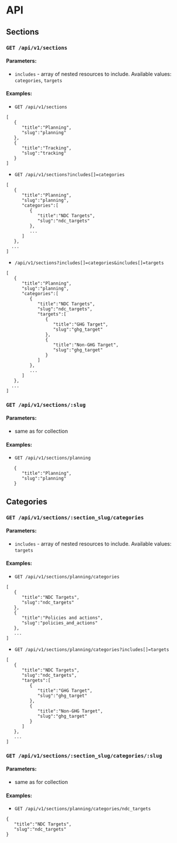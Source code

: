 # API

## Sections

### `GET /api/v1/sections`

#### Parameters:
- `includes` - array of nested resources to include. Available values: `categories`, `targets`

#### Examples:

- `GET /api/v1/sections`

```
[
   {
      "title":"Planning",
      "slug":"planning"
   },
   {
      "title":"Tracking",
      "slug":"tracking"
   }
]
```

- `GET /api/v1/sections?includes[]=categories`

```
[
   {
      "title":"Planning",
      "slug":"planning",
      "categories":[
         {
            "title":"NDC Targets",
            "slug":"ndc_targets"
         },
         ...
      ]
   },
  ...
]
```

- `/api/v1/sections?includes[]=categories&includes[]=targets`

```
[
   {
      "title":"Planning",
      "slug":"planning",
      "categories":[
         {
            "title":"NDC Targets",
            "slug":"ndc_targets",
            "targets":[
               {
                  "title":"GHG Target",
                  "slug":"ghg_target"
               },
               {
                  "title":"Non-GHG Target",
                  "slug":"ghg_target"
               }
            ]
         },
         ...
      ]
   },
  ...
]
```

### `GET /api/v1/sections/:slug`

#### Parameters:
- same as for collection

#### Examples:

- `GET /api/v1/sections/planning`

```
   {
      "title":"Planning",
      "slug":"planning"
   }
```

## Categories

### `GET /api/v1/sections/:section_slug/categories`

#### Parameters:
- `includes` - array of nested resources to include. Available values: `targets`

#### Examples:

- `GET /api/v1/sections/planning/categories`

```
[
   {
      "title":"NDC Targets",
      "slug":"ndc_targets"
   },
   {
      "title":"Policies and actions",
      "slug":"policies_and_actions"
   },
   ...
]
```

- `GET /api/v1/sections/planning/categories?includes[]=targets`

```
[
   {
      "title":"NDC Targets",
      "slug":"ndc_targets",
      "targets":[
         {
            "title":"GHG Target",
            "slug":"ghg_target"
         },
         {
            "title":"Non-GHG Target",
            "slug":"ghg_target"
         }
      ]
   },
   ...
]
```

### `GET /api/v1/sections/:section_slug/categories/:slug`

#### Parameters:
- same as for collection

#### Examples:

- `GET /api/v1/sections/planning/categories/ndc_targets`

```
{
   "title":"NDC Targets",
   "slug":"ndc_targets"
}
```
